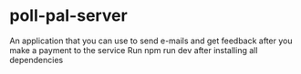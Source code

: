 # poll-pal-server
An application that you can use to send e-mails and get feedback after you make a payment to the service
Run npm run dev after installing all dependencies

